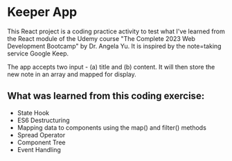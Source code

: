 # Keeper App

This React project is a coding practice activity to test what I've learned from the React module of the Udemy course "The Complete 2023 Web Development Bootcamp" by Dr. Angela Yu. It is inspired by the note=taking service Google Keep.

The app accepts two input - (a) title and (b) content. It will then store the new note in an array and mapped for display.

## What was learned from this coding exercise:
* State Hook
* ES6 Destructuring
* Mapping data to components using the map() and filter() methods
* Spread Operator
* Component Tree
* Event Handling